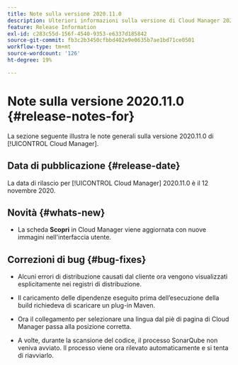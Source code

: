 ```yaml
---
title: Note sulla versione 2020.11.0
description: Ulteriori informazioni sulla versione di Cloud Manager 2020.11.0.
feature: Release Information
exl-id: c283c55d-156f-4540-9353-e6337d185842
source-git-commit: fb3c2b3450cfbbd402e9e0635b7ae1bd71ce0501
workflow-type: tm+mt
source-wordcount: '126'
ht-degree: 19%

---
```


# Note sulla versione 2020.11.0 {#release-notes-for}

La sezione seguente illustra le note generali sulla versione 2020.11.0 di [!UICONTROL Cloud Manager].

## Data di pubblicazione {#release-date}

La data di rilascio per [!UICONTROL Cloud Manager] 2020.11.0 è il 12 novembre 2020.

## Novità {#whats-new}

* La scheda **Scopri** in Cloud Manager viene aggiornata con nuove immagini nell&#39;interfaccia utente.

## Correzioni di bug {#bug-fixes}

* Alcuni errori di distribuzione causati dal cliente ora vengono visualizzati esplicitamente nei registri di distribuzione.

* Il caricamento delle dipendenze eseguito prima dell’esecuzione della build richiedeva di scaricare un plug-in Maven.

* Ora il collegamento per selezionare una lingua dal piè di pagina di Cloud Manager passa alla posizione corretta.

* A volte, durante la scansione del codice, il processo SonarQube non veniva avviato. Il processo viene ora rilevato automaticamente e si tenta di riavviarlo.
